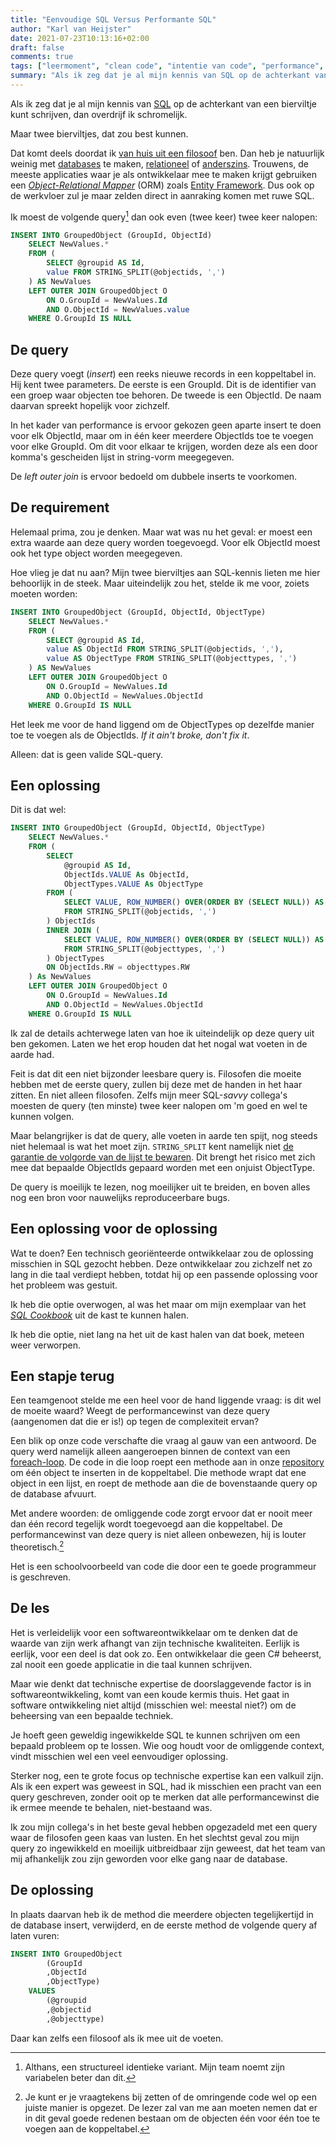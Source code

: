 ```yaml
---
title: "Eenvoudige SQL Versus Performante SQL"
author: "Karl van Heijster"
date: 2021-07-23T10:13:16+02:00
draft: false
comments: true
tags: ["leermoment", "clean code", "intentie van code", "performance", "SQL"]
summary: "Als ik zeg dat je al mijn kennis van SQL op de achterkant van een bierviltje kunt schrijven, dan overdrijf ik schromelijk. Maar twee bierviltjes, dat zou best kunnen. Toen ik onlangs de taak had een prachtig performante SQL-query uit te breiden, had dat nogal wat voeten in de aarde."
---
```


Als ik zeg dat je al mijn kennis van [SQL](https://en.wikipedia.org/wiki/SQL) op de achterkant van een bierviltje kunt schrijven, dan overdrijf ik schromelijk.


Maar twee bierviltjes, dat zou best kunnen.


Dat komt deels doordat ik [van huis uit een filosoof](/blog/21/07/mijn-loopbaanwending) ben. Dan heb je natuurlijk weinig met [databases](https://en.wikipedia.org/wiki/Database) te maken, [relationeel](https://en.wikipedia.org/wiki/Relational_database) of [anderszins](https://en.wikipedia.org/wiki/NoSQL). Trouwens, de meeste applicaties waar je als ontwikkelaar mee te maken krijgt gebruiken een [*Object-Relational Mapper*](https://en.wikipedia.org/wiki/Object%E2%80%93relational_mapping) (ORM) zoals [Entity Framework](https://docs.microsoft.com/en-us/ef/). Dus ook op de werkvloer zul je maar zelden direct in aanraking komen met ruwe SQL.


Ik moest de volgende query[^1] dan ook even (twee keer) twee keer nalopen:


```sql
INSERT INTO GroupedObject (GroupId, ObjectId)
    SELECT NewValues.*
    FROM (
        SELECT @groupid AS Id,
        value FROM STRING_SPLIT(@objectids, ',')
    ) AS NewValues
    LEFT OUTER JOIN GroupedObject O
        ON O.GroupId = NewValues.Id
        AND O.ObjectId = NewValues.value
    WHERE O.GroupId IS NULL
```


## De query


Deze query voegt (*insert*) een reeks nieuwe records in een koppeltabel in. Hij kent twee parameters. De eerste is een GroupId. Dit is de identifier van een groep waar objecten toe behoren. De tweede is een ObjectId. De naam daarvan spreekt hopelijk voor zichzelf. 


In het kader van performance is ervoor gekozen geen aparte insert te doen voor elk ObjectId, maar om in één keer meerdere ObjectIds toe te voegen voor elke GroupId. Om dit voor elkaar te krijgen, worden deze als een door komma's gescheiden lijst in string-vorm meegegeven. 


De *left outer join* is ervoor bedoeld om dubbele inserts te voorkomen.


## De requirement


Helemaal prima, zou je denken. Maar wat was nu het geval: er moest een extra waarde aan deze query worden toegevoegd. Voor elk ObjectId moest ook het type object worden meegegeven.


Hoe vlieg je dat nu aan? Mijn twee bierviltjes aan SQL-kennis lieten me hier behoorlijk in de steek. Maar uiteindelijk zou het, stelde ik me voor, zoiets moeten worden:


```sql
INSERT INTO GroupedObject (GroupId, ObjectId, ObjectType)
    SELECT NewValues.*
    FROM (
        SELECT @groupid AS Id,
        value AS ObjectId FROM STRING_SPLIT(@objectids, ','),
        value AS ObjectType FROM STRING_SPLIT(@objecttypes, ',')
    ) AS NewValues
    LEFT OUTER JOIN GroupedObject O
        ON O.GroupId = NewValues.Id
        AND O.ObjectId = NewValues.ObjectId
    WHERE O.GroupId IS NULL
``` 


Het leek me voor de hand liggend om de ObjectTypes op dezelfde manier toe te voegen als de ObjectIds. *If it ain't broke, don't fix it*.


Alleen: dat is geen valide SQL-query. 


## Een oplossing


Dit is dat wel:


```sql
INSERT INTO GroupedObject (GroupId, ObjectId, ObjectType)
    SELECT NewValues.*
    FROM (
        SELECT
            @groupid AS Id,
            ObjectIds.VALUE As ObjectId,
            ObjectTypes.VALUE As ObjectType
        FROM (
            SELECT VALUE, ROW_NUMBER() OVER(ORDER BY (SELECT NULL)) AS RW
            FROM STRING_SPLIT(@objectids, ',')
        ) ObjectIds
        INNER JOIN (
            SELECT VALUE, ROW_NUMBER() OVER(ORDER BY (SELECT NULL)) AS RW
            FROM STRING_SPLIT(@objecttypes, ',')
        ) ObjectTypes
        ON ObjectIds.RW = objecttypes.RW
    ) As NewValues
    LEFT OUTER JOIN GroupedObject O
        ON O.GroupId = NewValues.Id
        AND O.ObjectId = NewValues.ObjectId
    WHERE O.GroupId IS NULL
``` 


Ik zal de details achterwege laten van hoe ik uiteindelijk op deze query uit ben gekomen. Laten we het erop houden dat het nogal wat voeten in de aarde had.


Feit is dat dit een niet bijzonder leesbare query is. Filosofen die moeite hebben met de eerste query, zullen bij deze met de handen in het haar zitten. En niet alleen filosofen. Zelfs mijn meer SQL-*savvy* collega's moesten de query (ten minste) twee keer nalopen om 'm goed en wel te kunnen volgen.


Maar belangrijker is dat de query, alle voeten in aarde ten spijt, nog steeds niet helemaal is wat het moet zijn. `STRING_SPLIT` kent namelijk niet [de garantie de volgorde van de lijst te bewaren](https://www.sqlservercentral.com/articles/an-overview-of-string_split). Dit brengt het risico met zich mee dat bepaalde ObjectIds gepaard worden met een onjuist ObjectType. 


De query is moeilijk te lezen, nog moeilijker uit te breiden, en boven alles nog een bron voor nauwelijks reproduceerbare bugs.


## Een oplossing voor de oplossing


Wat te doen? Een technisch georiënteerde ontwikkelaar zou de oplossing misschien in SQL gezocht hebben. Deze ontwikkelaar zou zichzelf net zo lang in die taal verdiept hebben, totdat hij op een passende oplossing voor het probleem was gestuit. 


Ik heb die optie overwogen, al was het maar om mijn exemplaar van het [*SQL Cookbook*](https://www.oreilly.com/library/view/sql-cookbook-2nd/9781492077435/) uit de kast te kunnen halen. 


Ik heb die optie, niet lang na het uit de kast halen van dat boek, meteen weer verworpen.


## Een stapje terug


Een teamgenoot stelde me een heel voor de hand liggende vraag: is dit wel de moeite waard? Weegt de performancewinst van deze query (aangenomen dat die er is!) op tegen de complexiteit ervan?


Een blik op onze code verschafte die vraag al gauw van een antwoord. De query werd namelijk alleen aangeroepen binnen de context van een [foreach-loop](https://docs.microsoft.com/en-us/dotnet/csharp/language-reference/statements/iteration-statements#the-foreach-statement). De code in die loop roept een methode aan in onze [repository](https://docs.microsoft.com/en-us/aspnet/mvc/overview/older-versions/getting-started-with-ef-5-using-mvc-4/implementing-the-repository-and-unit-of-work-patterns-in-an-asp-net-mvc-application#the-repository-and-unit-of-work-patterns) om één object te inserten in de koppeltabel. Die methode wrapt dat ene object in een lijst, en roept de methode aan die de bovenstaande query op de database afvuurt.


Met andere woorden: de omliggende code zorgt ervoor dat er nooit meer dan één record tegelijk wordt toegevoegd aan die koppeltabel. De performancewinst van deze query is niet alleen onbewezen, hij is louter theoretisch.[^2]


Het is een schoolvoorbeeld van code die door een te goede programmeur is geschreven.


## De les


Het is verleidelijk voor een softwareontwikkelaar om te denken dat de waarde van zijn werk afhangt van zijn technische kwaliteiten. Eerlijk is eerlijk, voor een deel is dat ook zo. Een ontwikkelaar die geen C# beheerst, zal nooit een goede applicatie in die taal kunnen schrijven.


Maar wie denkt dat technische expertise de doorslaggevende factor is in softwareontwikkeling, komt van een koude kermis thuis. Het gaat in software ontwikkeling niet altijd (misschien wel: meestal niet?) om de beheersing van een bepaalde techniek. 


Je hoeft geen geweldig ingewikkelde SQL te kunnen schrijven om een bepaald probleem op te lossen. Wie oog houdt voor de omliggende context, vindt misschien wel een veel eenvoudiger oplossing.


Sterker nog, een te grote focus op technische expertise kan een valkuil zijn. Als ik een expert was geweest in SQL, had ik misschien een pracht van een query geschreven, zonder ooit op te merken dat alle performancewinst die ik ermee meende te behalen, niet-bestaand was. 


Ik zou mijn collega's in het beste geval hebben opgezadeld met een query waar de filosofen geen kaas van lusten. En het slechtst geval zou mijn query zo ingewikkeld en moeilijk uitbreidbaar zijn geweest, dat het team van mij afhankelijk zou zijn geworden voor elke gang naar de database.


## De oplossing


In plaats daarvan heb ik de method die meerdere objecten tegelijkertijd in de database insert, verwijderd, en de eerste method de volgende query af laten vuren:


```sql
INSERT INTO GroupedObject
        (GroupId
        ,ObjectId
        ,ObjectType)
    VALUES
        (@groupid
        ,@objectid
        ,@objecttype)
```


Daar kan zelfs een filosoof als ik mee uit de voeten.


[^1]: Althans, een structureel identieke variant. Mijn team noemt zijn variabelen beter dan dit.


[^2]: Je kunt er je vraagtekens bij zetten of de omringende code wel op een juiste manier is opgezet. De lezer zal van me aan moeten nemen dat er in dit geval goede redenen bestaan om de objecten één voor één toe te voegen aan de koppeltabel.
